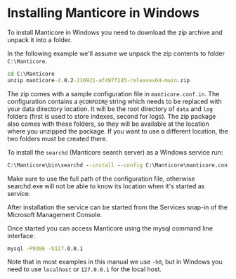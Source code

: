 # Installing Manticore in Windows

To install Manticore in Windows you need to download the zip archive and unpack it into a folder.

In the following example we'll assume we unpack the zip contents to folder `C:\Manticore`.

```bat
cd C:\Manticore
unzip manticore-4.0.2-210921-af497f245-releasex64-main.zip
```

The zip comes with a sample configuration file in `manticore.conf.in`.
The configuration contains a `@CONFDIR@` string which needs to be replaced with your data directory location. It will be the root directory of `data` and `log` folders (first is used to store indexes, second for logs). The zip package also comes with these folders, so they will be available at the location where you unzipped the package. If you want to use a different location, the two folders must be created there.

To install the `searchd` (Manticore search server) as a Windows service run:

```bat
C:\Manticore\bin\searchd --install --config C:\Manticore\manticore.conf.in --servicename Manticore
```

Make sure to use the full path of the configuration file, otherwise searchd.exe will not be able to know its location when it's started as service.

After installation the service can be started from the Services snap-in of the Microsoft Management Console.

Once started you can access Manticore using the mysql command line interface:

```bat
mysql -P9306 -h127.0.0.1
```

Note that in most examples in this manual we use `-h0`, but in Windows you need to use `localhost` or `127.0.0.1` for the local host.
